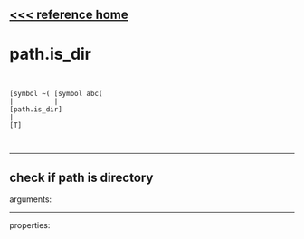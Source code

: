 [<<< reference home](ceammc_lib.md)
---

# path.is_dir

```


[symbol ~( [symbol abc(
|          |
[path.is_dir]
|
[T]

            
```
---
check if path is directory
---
arguments:


---
properties:


